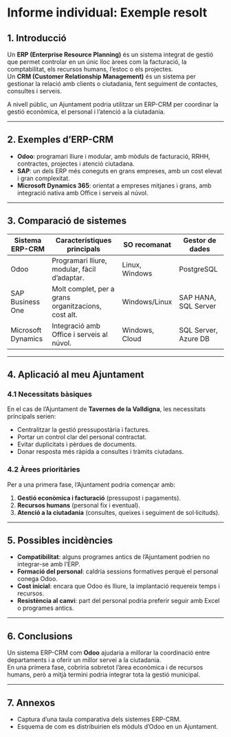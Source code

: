 # Informe individual: Exemple resolt

## 1. Introducció
Un **ERP (Enterprise Resource Planning)** és un sistema integrat de gestió que permet controlar en un únic lloc àrees com la facturació, la comptabilitat, els recursos humans, l’estoc o els projectes.  
Un **CRM (Customer Relationship Management)** és un sistema per gestionar la relació amb clients o ciutadania, fent seguiment de contactes, consultes i serveis.  

A nivell públic, un Ajuntament podria utilitzar un ERP-CRM per coordinar la gestió econòmica, el personal i l’atenció a la ciutadania.  

---

## 2. Exemples d’ERP-CRM
- **Odoo**: programari lliure i modular, amb mòduls de facturació, RRHH, contractes, projectes i atenció ciutadana.  
- **SAP**: un dels ERP més coneguts en grans empreses, amb un cost elevat i gran complexitat.  
- **Microsoft Dynamics 365**: orientat a empreses mitjanes i grans, amb integració nativa amb Office i serveis al núvol.  

---

## 3. Comparació de sistemes

| Sistema ERP-CRM      | Característiques principals                          | SO recomanat       | Gestor de dades       |
|----------------------|------------------------------------------------------|--------------------|-----------------------|
| Odoo                 | Programari lliure, modular, fàcil d’adaptar.          | Linux, Windows     | PostgreSQL            |
| SAP Business One     | Molt complet, per a grans organitzacions, cost alt.   | Windows/Linux      | SAP HANA, SQL Server  |
| Microsoft Dynamics   | Integració amb Office i serveis al núvol.             | Windows, Cloud     | SQL Server, Azure DB  |

---

## 4. Aplicació al meu Ajuntament

### 4.1 Necessitats bàsiques
En el cas de l’Ajuntament de **Tavernes de la Valldigna**, les necessitats principals serien:  
- Centralitzar la gestió pressupostària i factures.  
- Portar un control clar del personal contractat.  
- Evitar duplicitats i pèrdues de documents.  
- Donar resposta més ràpida a consultes i tràmits ciutadans.  

### 4.2 Àrees prioritàries
Per a una primera fase, l’Ajuntament podria començar amb:  
1. **Gestió econòmica i facturació** (pressupost i pagaments).  
2. **Recursos humans** (personal fix i eventual).  
3. **Atenció a la ciutadania** (consultes, queixes i seguiment de sol·licituds).  

---

## 5. Possibles incidències
- **Compatibilitat**: alguns programes antics de l’Ajuntament podrien no integrar-se amb l’ERP.  
- **Formació del personal**: caldria sessions formatives perquè el personal conega Odoo.  
- **Cost inicial**: encara que Odoo és lliure, la implantació requereix temps i recursos.  
- **Resistència al canvi**: part del personal podria preferir seguir amb Excel o programes antics.  

---

## 6. Conclusions
Un sistema ERP-CRM com **Odoo** ajudaria a millorar la coordinació entre departaments i a oferir un millor servei a la ciutadania.  
En una primera fase, cobriria sobretot l’àrea econòmica i de recursos humans, però a mitjà termini podria integrar tota la gestió municipal.  

---

## 7. Annexos
- Captura d’una taula comparativa dels sistemes ERP-CRM.  
- Esquema de com es distribuirien els mòduls d’Odoo en un Ajuntament.  
